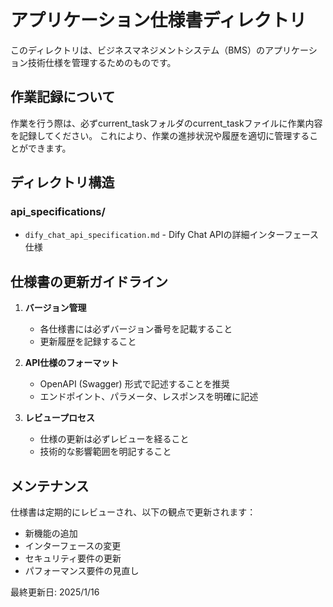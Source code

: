 # アプリケーション仕様書ディレクトリ

このディレクトリは、ビジネスマネジメントシステム（BMS）のアプリケーション技術仕様を管理するためのものです。

## 作業記録について
作業を行う際は、必ずcurrent_taskフォルダのcurrent_taskファイルに作業内容を記録してください。
これにより、作業の進捗状況や履歴を適切に管理することができます。


## ディレクトリ構造

### api_specifications/
- `dify_chat_api_specification.md` - Dify Chat APIの詳細インターフェース仕様

## 仕様書の更新ガイドライン

1. **バージョン管理**
   - 各仕様書には必ずバージョン番号を記載すること
   - 更新履歴を記録すること

2. **API仕様のフォーマット**
   - OpenAPI (Swagger) 形式で記述することを推奨
   - エンドポイント、パラメータ、レスポンスを明確に記述

3. **レビュープロセス**
   - 仕様の更新は必ずレビューを経ること
   - 技術的な影響範囲を明記すること

## メンテナンス

仕様書は定期的にレビューされ、以下の観点で更新されます：
- 新機能の追加
- インターフェースの変更
- セキュリティ要件の更新
- パフォーマンス要件の見直し

最終更新日: 2025/1/16